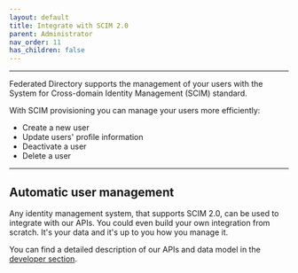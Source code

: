 ```yaml
---
layout: default
title: Integrate with SCIM 2.0
parent: Administrator
nav_order: 11
has_children: false
---
```


---

Federated Directory supports the management of your users with the System for Cross-domain Identity Management (SCIM) standard.

With SCIM provisioning you can manage your users more efficiently:

- Create a new user
- Update users' profile information
- Deactivate a user
- Delete a user

---

<h2 id="automaticusermanagement"> Automatic user management </h2>

Any identity management system, that supports SCIM 2.0, can be used to integrate with our APIs. You could even build your own integration from scratch. It's your data and it's up to you how you manage it.

You can find a detailed description of our APIs and data model in the [developer section](../developer/getting-started).
